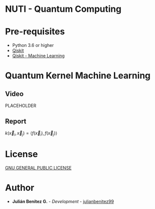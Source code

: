 # NUTI - Quantum Computing 

# Pre-requisites
* Python 3.6 or higher
* [Qiskit](https://qiskit.org/documentation/getting_started.html#installation)
* [Qiskit - Machine Learning](https://qiskit.org/documentation/machine-learning/getting_started.html#installation)

# Quantum Kernel Machine Learning
## Video
PLACEHOLDER

## Report

$k(\vec{x}_i, \vec{x}_j) = \langle f(\vec{x}_i), f(\vec{x}_j) \rangle$

# License
[GNU GENERAL PUBLIC LICENSE](./LICENSE.MD)

# Author
* **Julián Benítez G.** - _Development_ - [julianbenitez99](https://github.com/julianbenitez99)
